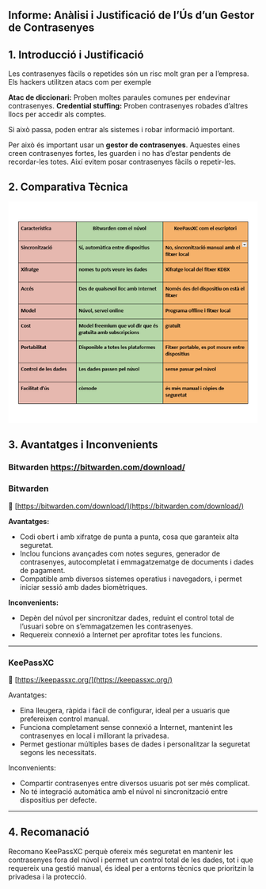 
## Informe: Anàlisi i Justificació de l’Ús d’un Gestor de Contrasenyes

## 1. Introducció i Justificació

Les contrasenyes fàcils o repetides són un risc molt gran per a l’empresa. Els hackers utilitzen atacs com per exemple

**Atac de diccionari:** Proben moltes paraules comunes per endevinar contrasenyes.
**Credential stuffing:** Proben contrasenyes robades d’altres llocs per accedir als comptes.

Si això passa, poden entrar als sistemes i robar informació important.

Per això és important usar un **gestor de contrasenyes**. Aquestes eines creen contrasenyes fortes, les guarden i no has d’estar pendents de recordar-les totes. Així evitem posar contrasenyes fàcils o repetir-les.

## 2. Comparativa Tècnica

![Comparativa](img/imatge1.png)

## 3. Avantatges i Inconvenients

### Bitwarden https://bitwarden.com/download/

### Bitwarden  
🔗 [https://bitwarden.com/download/](https://bitwarden.com/download/)

**Avantatges:**  
- Codi obert i amb xifratge de punta a punta, cosa que garanteix alta seguretat.  
- Inclou funcions avançades com notes segures, generador de contrasenyes, autocompletat i emmagatzematge de documents i dades de pagament.  
- Compatible amb diversos sistemes operatius i navegadors, i permet iniciar sessió amb dades biomètriques.  

**Inconvenients:**  
- Depèn del núvol per sincronitzar dades, reduint el control total de l’usuari sobre on s’emmagatzemen les contrasenyes.  
- Requereix connexió a Internet per aprofitar totes les funcions.  

---

### KeePassXC  
🔗 [https://keepassxc.org/](https://keepassxc.org/)

Avantatges:  
- Eina lleugera, ràpida i fàcil de configurar, ideal per a usuaris que prefereixen control manual.  
- Funciona completament sense connexió a Internet, mantenint les contrasenyes en local i millorant la privadesa.  
- Permet gestionar múltiples bases de dades i personalitzar la seguretat segons les necessitats.  

Inconvenients:  
- Compartir contrasenyes entre diversos usuaris pot ser més complicat.  
- No té integració automàtica amb el núvol ni sincronització entre dispositius per defecte.  

---

## 4. Recomanació

Recomano KeePassXC perquè ofereix més seguretat en mantenir les contrasenyes fora del núvol i permet un control total de les dades, tot i que requereix una gestió manual, és ideal per a entorns tècnics que prioritzin la privadesa i la protecció.



